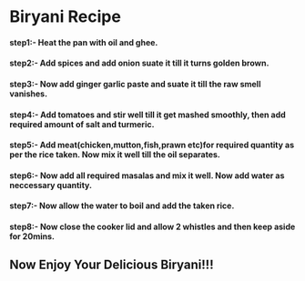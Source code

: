 <h1>Biryani Recipe
   <h4>step1:-
           Heat the pan with oil and ghee.
    <h4>step2:-
           Add spices and add onion suate it till 
           it turns golden brown.
    <h4>step3:- 
           Now add ginger garlic paste and suate it till the
           raw smell vanishes.
    <h4>step4:-
           Add tomatoes and stir well till it get mashed smoothly,
           then add required amount of salt and turmeric.
    <h4>step5:-
            Add meat(chicken,mutton,fish,prawn etc)for required quantity
            as per the rice taken. Now mix it well till the oil separates.
    <h4>step6:-
            Now add all required masalas and mix it well.
             Now add water as neccessary quantity. 
    <h4>step7:-
            Now allow the water to boil and add the taken rice.
    <h4>step8:-
            Now close the cooker lid and allow 2 whistles and then keep aside for 20mins.
<h2>Now Enjoy Your Delicious Biryani!!!      
          